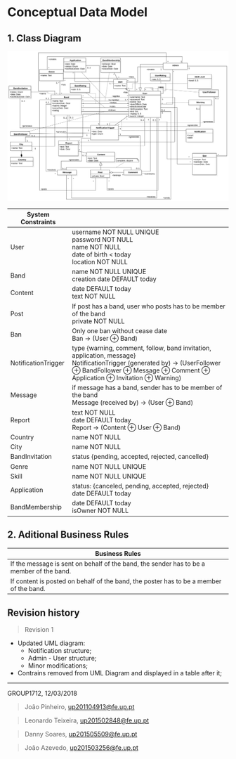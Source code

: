 # Conceptual Data Model

## 1. Class Diagram
![Class Diagram](../Images/uml/model.svg)

| System Constraints||
| ---|---|
| User               | username NOT NULL UNIQUE <br> password NOT NULL <br> name NOT NULL <br> date of birth < today <br> location NOT NULL |
| Band               | name NOT NULL UNIQUE <br> creation date DEFAULT today |
| Content            | date DEFAULT today <br> text NOT NULL |
| Post               | If post has a band, user who posts has to be member of the band <br> private NOT NULL |
| Ban                | Only one ban without cease date <br> Ban → (User ⊕ Band) |
| NotificationTrigger| type {warning, comment, follow, band invitation, application, message} <br> NotificationTrigger (generated by) → (UserFollower ⊕ BandFollower ⊕ Message ⊕ Comment ⊕ Application ⊕ Invitation ⊕ Warning) |
| Message            | if message has a band, sender has to be member of the band <br> Message (received by) → (User ⊕ Band) |
| Report             | text NOT NULL <br> date DEFAULT today <br> Report → (Content ⊕ User ⊕ Band)|
| Country            | name NOT NULL |
| City               | name NOT NULL |
| BandInvitation     | status {pending, accepted, rejected, cancelled} |
| Genre              | name NOT NULL UNIQUE |
| Skill              | name NOT NULL UNIQUE |
| Application        | status: {canceled, pending, accepted, rejected} <br> date DEFAULT today |
| BandMembership     | date DEFAULT today <br> isOwner NOT NULL |


## 2. Aditional Business Rules

| Business Rules                                                                           |
| ---------------------------------------------------------------------------------------- |
| If the message is sent on behalf of the band, the sender has to be a member of the band. |
| If content is posted on behalf of the band, the poster has to be a member of the band.   |


## Revision history

> Revision 1
 * Updated UML diagram:
    * Notification structure;
    * Admin - User structure;
    * Minor modifications;
 * Contrains removed from UML Diagram and displayed in a table after it;
***

GROUP1712, 12/03/2018

> João Pinheiro, up201104913@fe.up.pt

> Leonardo Teixeira, up201502848@fe.up.pt

> Danny Soares, up201505509@fe.up.pt

> João Azevedo, up201503256@fe.up.pt